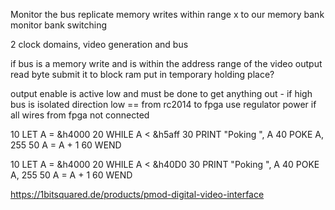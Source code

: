 Monitor the bus
replicate memory writes within range x to our memory bank
monitor bank switching

2 clock domains, video generation and bus

if bus
    is a memory write
    and is within the address range of the video output
    read byte
    submit it to block ram
    put in temporary holding place?


output enable is active low and must be done to get anything out - if high bus is isolated
direction low == from rc2014 to fpga
use regulator power if all wires from fpga not connected



10 LET A = &h4000
20 WHILE A < &h5aff
30 PRINT "Poking ", A
40 POKE A, 255
50 A = A + 1
60 WEND

10 LET A = &h4000
20 WHILE A < &h40D0
30 PRINT "Poking ", A
40 POKE A, 255
50 A = A + 1
60 WEND


https://1bitsquared.de/products/pmod-digital-video-interface